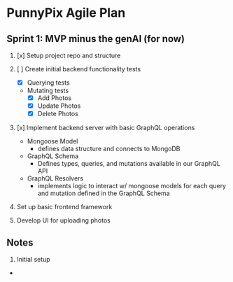 # PunnyPix Agile Plan

## Sprint 1: MVP minus the genAI (for now)

1. [x] Setup project repo and structure
2. [ ] Create initial backend functionality tests
   - [x] Querying tests
   - Mutating tests
     - [x] Add Photos
     - [x] Update Photos
     - [x] Delete Photos
3. [x] Implement backend server with basic GraphQL operations

   - Mongoose Model
     - defines data structure and connects to MongoDB
   - GraphQL Schema
     - Defines types, queries, and mutations available in our GraphQL API
   - GraphQL Resolvers
     - implements logic to interact w/ mongoose models for each query and mutation defined in the GraphQL Schema

4. Set up basic frontend framework
5. Develop UI for uploading photos

## Notes

1. Initial setup

-
